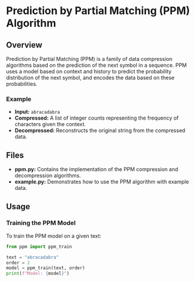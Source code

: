 # Prediction by Partial Matching (PPM) Algorithm

## Overview

Prediction by Partial Matching (PPM) is a family of data compression algorithms based on the prediction of the next symbol in a sequence. PPM uses a model based on context and history to predict the probability distribution of the next symbol, and encodes the data based on these probabilities.

### Example
- **Input:** `abracadabra`
- **Compressed:** A list of integer counts representing the frequency of characters given the context.
- **Decompressed:** Reconstructs the original string from the compressed data.

## Files

- **ppm.py:** Contains the implementation of the PPM compression and decompression algorithms.
- **example.py:** Demonstrates how to use the PPM algorithm with example data.

## Usage

### Training the PPM Model

To train the PPM model on a given text:

```python
from ppm import ppm_train

text = "abracadabra"
order = 2
model = ppm_train(text, order)
print(f"Model: {model}")
